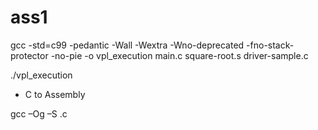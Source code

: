 # ass1


gcc -std=c99 -pedantic -Wall -Wextra -Wno-deprecated -fno-stack-protector -no-pie -o vpl_execution main.c square-root.s driver-sample.c

./vpl_execution


* C to Assembly

gcc –Og –S <sourcecode>.c
